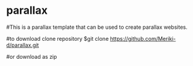 # parallax
#This is a parallax template that can be used to create parallax websites.

#to download clone repository
$git clone https://github.com/Meriki-d/parallax.git

#or download as zip
